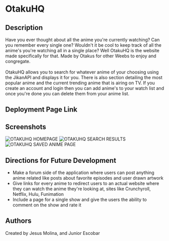 # OtakuHQ

## Description

Have you ever thought about all the anime you're currently watching? Can you remember every single one? Wouldn't it be cool to keep track of all the anime's you're watching all in a single place? Well OtakuHQ is the website made specifically for that. Made by Otakus for other Weebs to enjoy and congregate.</br></br>
OtakuHQ allows you to search for whatever anime of your choosing using the JikanAPI and displays it for you. There is also section detailing the most popular anime and the current trending anime that is airing on TV. If you create an account and login then you can add anime's to your watch list and once you're done you can delete them from your anime list.

## Deployment Page Link

## Screenshots

![OTAKUHQ HOMEPAGE](https://cdn.discordapp.com/attachments/749986989021069372/776544298672848896/unknown.png)
![OTAKUHQ SEARCH RESULTS](https://cdn.discordapp.com/attachments/749986989021069372/776544638718836776/unknown.png)
![OTAKUHQ SAVED ANIME PAGE](https://cdn.discordapp.com/attachments/749986989021069372/776546767231647754/unknown.png)

## Directions for Future Development

- Make a forum side of the application where users can post anything anime related like posts about favorite episodes and user drawn artwork
- Give links for every anime to redirect users to an actual website where they can watch the anime they're looking at, sites like Crunchyroll, Netflix, Hulu, Funimation
- Include a page for a single show and give the users the ability to comment on the show and rate it

## Authors

Created by Jesus Molina, and Junior Escobar

